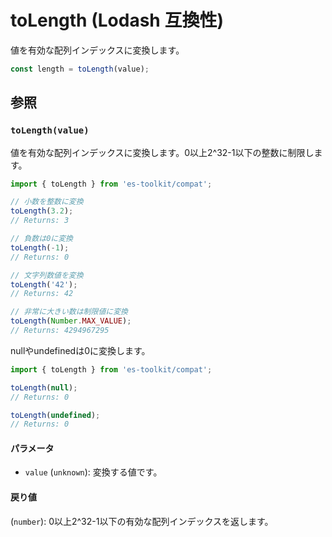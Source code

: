 # toLength (Lodash 互換性)

値を有効な配列インデックスに変換します。

```typescript
const length = toLength(value);
```

## 参照

### `toLength(value)`

値を有効な配列インデックスに変換します。0以上2^32-1以下の整数に制限します。

```typescript
import { toLength } from 'es-toolkit/compat';

// 小数を整数に変換
toLength(3.2);
// Returns: 3

// 負数は0に変換
toLength(-1);
// Returns: 0

// 文字列数値を変換
toLength('42');
// Returns: 42

// 非常に大きい数は制限値に変換
toLength(Number.MAX_VALUE);
// Returns: 4294967295
```

nullやundefinedは0に変換します。

```typescript
import { toLength } from 'es-toolkit/compat';

toLength(null);
// Returns: 0

toLength(undefined);
// Returns: 0
```

#### パラメータ

- `value` (`unknown`): 変換する値です。

#### 戻り値

(`number`): 0以上2^32-1以下の有効な配列インデックスを返します。

